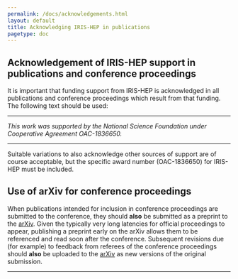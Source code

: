 ```yaml
---
permalink: /docs/acknowledgements.html
layout: default
title: Acknowledging IRIS-HEP in publications
pagetype: doc
---
```



## Acknowledgement of IRIS-HEP support in publications and conference proceedings

It is important that funding support from IRIS-HEP is acknowledged in all 
publications and conference proceedings which result from that funding.
The following text should be used:

---

*This work was supported by the National Science Foundation under Cooperative Agreement OAC-1836650.*

---

Suitable variations to also acknowledge other sources of support are of
course acceptable, but the specific award number (OAC-1836650) for IRIS-HEP 
must be included.

## Use of arXiv for conference proceedings

When publications intended for inclusion in conference proceedings are
submitted to the conference, they should **also** be submitted as a preprint
to the [arXiv](https://arxiv.org). Given the typically very long latencies for 
official proceedings to appear, publishing a preprint early on the arXiv allows 
them to be referenced and read soon after the conference. Subsequent 
revisions due (for example) to feedback from referees of the conference
proceedings should **also** be uploaded to the [arXiv](https://arxiv.org) as
new versions of the original submission.

---





